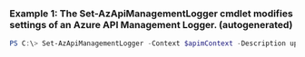 ### Example 1: The Set-AzApiManagementLogger cmdlet modifies settings of an Azure API Management Logger. (autogenerated)
```powershell
PS C:\> Set-AzApiManagementLogger -Context $apimContext -Description updated SDK event hub logger -InstrumentationKey <String> -LoggerId Logger123
```


